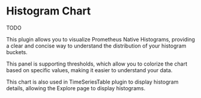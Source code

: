 # Histogram Chart

TODO

This plugin allows you to visualize Prometheus Native Histograms, providing a clear and concise way to understand the distribution of your histogram buckets.

This panel is supporting thresholds, which allow you to colorize the chart based on specific values, making it easier to understand your data.

This chart is also used in TimeSeriesTable plugin to display histogram details, allowing the Explore page to display histograms.